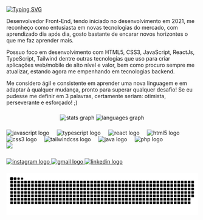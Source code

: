 [![Typing SVG](https://readme-typing-svg.demolab.com?font=Roboto&size=30&pause=1000&color=643CB8&width=435&lines=Ol%C3%A1%2C+eu+sou+Marcelo+Henrique+%F0%9F%98%9C)](https://git.io/typing-svg)

<p align="left">Desenvolvedor Front-End, tendo iniciado no desenvolvimento em 2021, me reconheço como entusiasta em novas tecnologias do mercado, com aprendizado dia após dia, gosto bastante de encarar novos horizontes o que me faz aprender mais.

Possuo foco em desenvolvimento com HTML5, CSS3, JavaScript, ReactJs, TypeScript, Tailwind dentre outras tecnologias que uso para criar aplicações web/mobile de alto nível e valor, bem como procuro sempre me atualizar, estando agora me empenhando em tecnologias backend.

Me considero ágil e consistente em aprender uma nova linguagem e em adaptar à qualquer mudança, pronto para superar qualquer desafio!
Se eu pudesse me definir em 3 palavras, certamente seriam: otimista, perseverante e esforçado! ;)</p>

###

<div align="center">
  <img src="https://github-readme-stats.vercel.app/api?username=Marcelo-Henrique-dev&hide_title=false&hide_rank=false&show_icons=true&include_all_commits=true&count_private=true&disable_animations=false&theme=dracula&locale=en&hide_border=false" height="150" alt="stats graph"  />
  <img src="https://github-readme-stats.vercel.app/api/top-langs?username=Marcelo-Henrique-dev&locale=en&hide_title=false&layout=compact&card_width=320&langs_count=5&theme=dracula&hide_border=false" height="150" alt="languages graph"  />
</div>

###

<div align="left">
  <img src="https://cdn.jsdelivr.net/gh/devicons/devicon/icons/javascript/javascript-original.svg" height="30" alt="javascript logo"  />
  <img width="12" />
  <img src="https://cdn.jsdelivr.net/gh/devicons/devicon/icons/typescript/typescript-original.svg" height="30" alt="typescript logo"  />
  <img width="12" />
  <img src="https://cdn.jsdelivr.net/gh/devicons/devicon/icons/react/react-original.svg" height="30" alt="react logo"  />
  <img width="12" />
  <img src="https://cdn.jsdelivr.net/gh/devicons/devicon/icons/html5/html5-original.svg" height="30" alt="html5 logo"  />
  <img width="12" />
  <img src="https://cdn.jsdelivr.net/gh/devicons/devicon/icons/css3/css3-original.svg" height="30" alt="css3 logo"  />
  <img width="12" />
  <img src="https://cdn.jsdelivr.net/gh/devicons/devicon/icons/tailwindcss/tailwindcss-original-wordmark.svg" height="30" alt="tailwindcss logo"  />
  <img width="12" />
  <img src="https://cdn.jsdelivr.net/gh/devicons/devicon/icons/java/java-original.svg" height="30" alt="java logo"  />
  <img width="12" />
  <img src="https://cdn.jsdelivr.net/gh/devicons/devicon/icons/php/php-original.svg" height="30" alt="php logo"  />
</div>

<img src="https://www.bing.com/images/create/create-an-image-of-a-cartoon-version-of-the-person/1-66ba1514c3ba46eaa9646b781c52ed35?id=VCTkdAnMevxgVtQIJGPQwg%3d%3d&view=detailv2&idpp=genimg&idpclose=1&thId=OIG2.LuKU.LAa_ocXYT.slhM3&frame=sydedg&skey=SzqIoWO1HKX9cAVevlpK8K0gTKIgaO4dWCKFj-0pnnU&FORM=SYDBIC" />

###

<div align="left">
  <a href="https://www.instagram.com/m4rc3l0_h3nr1qu3/" target="_blank">
    <img src="https://img.shields.io/static/v1?message=Instagram&logo=instagram&label=&color=E4405F&logoColor=white&labelColor=&style=for-the-badge" height="35" alt="instagram logo"  />
  </a>
  <a href="mailto:dvmarcelohenrique@gmail.com" target="_blank">
    <img src="https://img.shields.io/static/v1?message=Gmail&logo=gmail&label=&color=D14836&logoColor=white&labelColor=&style=for-the-badge" height="35" alt="gmail logo"  />
  </a>
  <a href="https://www.linkedin.com/in/marcelo-henrique-0a299019a/" target="_blank">
    <img src="https://img.shields.io/static/v1?message=LinkedIn&logo=linkedin&label=&color=0077B5&logoColor=white&labelColor=&style=for-the-badge" height="35" alt="linkedin logo"  />
  </a>
</div>

###

<picture align="center">
  <source media="(prefers-color-scheme: dark)" srcset="https://raw.githubusercontent.com/Marcelo-Henrique-dev/Marcelo-Henrique-dev/output/github-contribution-grid-snake-dark.svg">
  <source media="(prefers-color-scheme: light)" srcset="https://raw.githubusercontent.com/Marcelo-Henrique-dev/Marcelo-Henrique-dev/output/github-contribution-grid-snake-dark.svg">
  <img align="center" alt="github contribution grid snake animation" src="https://raw.githubusercontent.com/Marcelo-Henrique-dev/Marcelo-Henrique-dev/output/github-contribution-grid-snake.svg">
</picture>

<br clear="both">


###

